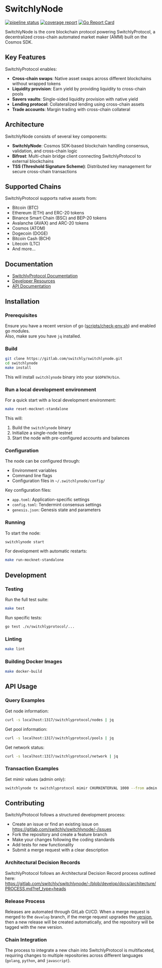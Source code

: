 <!-- markdownlint-disable MD041 -->

# SwitchlyNode

[![pipeline status](https://gitlab.com/switchly/switchlynode/badges/develop/pipeline.svg)](https://gitlab.com/switchly/switchlynode/commits/develop)
[![coverage report](https://gitlab.com/switchly/switchlynode/badges/develop/coverage.svg)](https://gitlab.com/switchly/switchlynode/-/commits/develop)
[![Go Report Card](https://goreportcard.com/badge/gitlab.com/switchly/switchlynode)](https://goreportcard.com/report/gitlab.com/switchly/switchlynode)

SwitchlyNode is the core blockchain protocol powering SwitchlyProtocol, a decentralized cross-chain automated market maker (AMM) built on the Cosmos SDK.

## Key Features

SwitchlyProtocol enables:
- **Cross-chain swaps**: Native asset swaps across different blockchains without wrapped tokens
- **Liquidity provision**: Earn yield by providing liquidity to cross-chain pools  
- **Savers vaults**: Single-sided liquidity provision with native yield
- **Lending protocol**: Collateralized lending using cross-chain assets
- **Trade accounts**: Margin trading with cross-chain collateral

## Architecture

SwitchlyNode consists of several key components:

- **SwitchlyNode**: Cosmos SDK-based blockchain handling consensus, validation, and cross-chain logic
- **Bifrost**: Multi-chain bridge client connecting SwitchlyProtocol to external blockchains
- **TSS (Threshold Signature Scheme)**: Distributed key management for secure cross-chain transactions

## Supported Chains

SwitchlyProtocol supports native assets from:
- Bitcoin (BTC)
- Ethereum (ETH) and ERC-20 tokens  
- Binance Smart Chain (BSC) and BEP-20 tokens
- Avalanche (AVAX) and ARC-20 tokens
- Cosmos (ATOM)
- Dogecoin (DOGE)
- Bitcoin Cash (BCH)
- Litecoin (LTC)
- And more...

## Documentation

- [SwitchlyProtocol Documentation](https://docs.switchlyprotocol.org)
- [Developer Resources](https://dev.switchlyprotocol.org)
- [API Documentation](https://switchlynode.docs.switchlyprotocol.org)

## Installation

### Prerequisites

Ensure you have a recent version of go ([scripts/check-env.sh](https://gitlab.com/switchly/switchlynode/-/blob/develop/scripts/check-env.sh#L46-48)) and enabled go modules.<br/>
Also, make sure you have `jq` installed.

### Build

```bash
git clone https://gitlab.com/switchly/switchlynode.git
cd switchlynode
make install
```

This will install `switchlynode` binary into your `$GOPATH/bin`.

### Run a local development environment

For a quick start with a local development environment:

```bash
make reset-mocknet-standalone
```

This will:
1. Build the `switchlynode` binary
2. Initialize a single-node testnet
3. Start the node with pre-configured accounts and balances

### Configuration

The node can be configured through:
- Environment variables
- Command line flags  
- Configuration files in `~/.switchlynode/config/`

Key configuration files:
- `app.toml`: Application-specific settings
- `config.toml`: Tendermint consensus settings
- `genesis.json`: Genesis state and parameters

### Running

To start the node:

```bash
switchlynode start
```

For development with automatic restarts:

```bash
make run-mocknet-standalone
```

## Development

### Testing

Run the full test suite:

```bash
make test
```

Run specific tests:

```bash
go test ./x/switchlyprotocol/...
```

### Linting

```bash
make lint
```

### Building Docker Images

```bash
make docker-build
```

## API Usage

### Query Examples

Get node information:
```bash
curl -s localhost:1317/switchlyprotocol/nodes | jq
```

Get pool information:
```bash  
curl -s localhost:1317/switchlyprotocol/pools | jq
```

Get network status:
```bash
curl -s localhost:1317/switchlyprotocol/network | jq
```

### Transaction Examples

Set mimir values (admin only):
```bash
switchlynode tx switchlyprotocol mimir CHURNINTERVAL 1000 --from admin $TX_FLAGS
```

## Contributing

SwitchlyProtocol follows a structured development process:

- Create an issue or find an existing issue on https://gitlab.com/switchly/switchlynode/-/issues
- Fork the repository and create a feature branch
- Make your changes following the coding standards
- Add tests for new functionality
- Submit a merge request with a clear description

### Architectural Decision Records

SwitchlyProtocol follows an Architectural Decision Record process outlined here:
https://gitlab.com/switchly/switchlynode/-/blob/develop/docs/architecture/PROCESS.md?ref_type=heads

### Release Process

Releases are automated through GitLab CI/CD. When a merge request is merged to the `develop` branch,
if the merge request upgrades the [version](https://gitlab.com/switchly/switchlynode/-/blob/develop/version), then a new release will be created automatically, and the repository will be tagged with
the new version.

### Chain Integration

The process to integrate a new chain into SwitchlyProtocol is multifaceted, requiring changes to multiple repositories across different languages (`golang`, `python`, and `javascript`).
